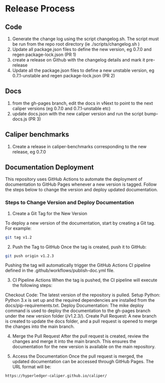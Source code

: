 # Release Process

## Code
1. Generate the change log using the script changelog.sh. The script must be run from the repo root directory (ie ./scripts/changelog.sh <commit to start from> <new version>)
2. Update all package.json files to define the new version, eg 0.7.0 and regen package-lock.json (PR 1)
3. create a release on Github with the changelog details and mark it pre-release
4. Update all the package.json files to define a new unstable version, eg 0.7.1-unstable and regen package-lock.json (PR 2)

## Docs
1. from the gh-pages branch, edit the docs in vNext to point to the next caliper versions (eg 0.7.0 and 0.7.1-unstable etc)
2. update docs.json with the new caliper version and run the script bump-docs.js (PR 3)

## Caliper benchmarks
1. Create a release in caliper-benchmarks corresponding to the new release, eg 0.7.0

## Documentation Deployment

This repository uses GitHub Actions to automate the deployment of documentation to GitHub Pages whenever a new version is tagged. Follow the steps below to change the version and deploy updated documentation.

### Steps to Change Version and Deploy Documentation

1. Create a Git Tag for the New Version

To deploy a new version of the documentation, start by creating a Git tag. For example:

```bash
git tag v1.2
```

2. Push the Tag to GitHub
Once the tag is created, push it to GitHub:

```bash
git push origin v1.2.3
```

Pushing the tag will automatically trigger the GitHub Actions CI pipeline defined in the .github/workflows/publish-doc.yml file.

3. CI Pipeline Actions
When the tag is pushed, the CI pipeline will execute the following steps:

Checkout Code: The latest version of the repository is pulled.
Setup Python: Python 3.x is set up and the required dependencies are installed from the docs/pip-requirements.txt.
Deploy Documentation: The mike deploy command is used to deploy the documentation to the gh-pages branch under the new version folder (/v1.2.3/).
Create Pull Request: A new branch is created to update the docs folder, and a pull request is opened to merge the changes into the main branch.

4. Merge the Pull Request
After the pull request is created, review the changes and merge it into the main branch. This ensures the documentation for the new version is available on the main repository.

5. Access the Documentation
Once the pull request is merged, the updated documentation can be accessed through GitHub Pages. The URL format will be:

```bash
https://hyperledger-caliper.github.io/caliper/
```